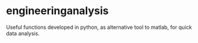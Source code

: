 # engineeringanalysis
Useful functions developed in python, as alternative tool to matlab, for quick data analysis.
